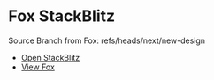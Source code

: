 # Fox StackBlitz

Source Branch from Fox: refs/heads/next/new-design

- [Open StackBlitz](https://stackblitz.com/github/assecosolutions/fox-stackblitz/tree/69c325eefb468289636d48073c1b546c7a320290?terminal=start)
- [View Fox](https://github.com/assecosolutions/fox/tree/25d750fe20b0d01daba76ec724d2c1d450dbe2c2)
